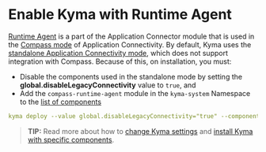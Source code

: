 # Enable Kyma with Runtime Agent

[Runtime Agent](00-30-runtime-agent-overview.md) is a part of the Application Connector module that is used in the [Compass mode](README.md) of Application Connectivity. 
By default, Kyma uses the [standalone Application Connectivity mode](README.md), which does not support integration with Compass.
Because of this, on installation, you must:
- Disable the components used in the standalone mode by setting the **global.disableLegacyConnectivity** value to `true`, and 
- Add the `compass-runtime-agent` module in the `kyma-system` Namespace to the [list of components](https://github.com/kyma-project/kyma/blob/main/installation/resources/components.yaml)

```yaml
kyma deploy --value global.disableLegacyConnectivity="true" --components-file {YOUR_COMPONENTS_FILE_PATH}
```

>**TIP:** Read more about how to [change Kyma settings](https://github.com/kyma-project/kyma/blob/main/docs/04-operation-guides/operations/03-change-kyma-config-values.md) and [install Kyma with specific components](https://github.com/kyma-project/kyma/blob/main/docs/04-operation-guides/operations/02-install-kyma.md#install-specific-components).